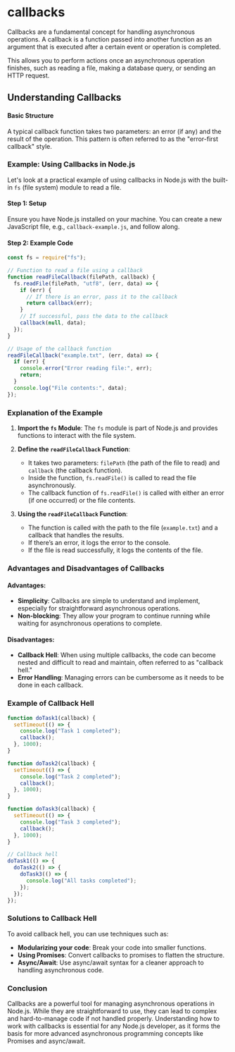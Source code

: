 # callbacks

Callbacks are a fundamental concept for handling asynchronous operations. A callback is a function passed into another function as an argument that is executed after a certain event or operation is completed.

This allows you to perform actions once an asynchronous operation finishes, such as reading a file, making a database query, or sending an HTTP request.

## Understanding Callbacks

#### Basic Structure

A typical callback function takes two parameters: an error (if any) and the result of the operation. This pattern is often referred to as the "error-first callback" style.

### Example: Using Callbacks in Node.js

Let's look at a practical example of using callbacks in Node.js with the built-in `fs` (file system) module to read a file.

#### Step 1: Setup

Ensure you have Node.js installed on your machine. You can create a new JavaScript file, e.g., `callback-example.js`, and follow along.

#### Step 2: Example Code

```javascript
const fs = require("fs");

// Function to read a file using a callback
function readFileCallback(filePath, callback) {
  fs.readFile(filePath, "utf8", (err, data) => {
    if (err) {
      // If there is an error, pass it to the callback
      return callback(err);
    }
    // If successful, pass the data to the callback
    callback(null, data);
  });
}

// Usage of the callback function
readFileCallback("example.txt", (err, data) => {
  if (err) {
    console.error("Error reading file:", err);
    return;
  }
  console.log("File contents:", data);
});
```

### Explanation of the Example

1. **Import the `fs` Module**: The `fs` module is part of Node.js and provides functions to interact with the file system.

2. **Define the `readFileCallback` Function**:

   - It takes two parameters: `filePath` (the path of the file to read) and `callback` (the callback function).
   - Inside the function, `fs.readFile()` is called to read the file asynchronously.
   - The callback function of `fs.readFile()` is called with either an error (if one occurred) or the file contents.

3. **Using the `readFileCallback` Function**:
   - The function is called with the path to the file (`example.txt`) and a callback that handles the results.
   - If there’s an error, it logs the error to the console.
   - If the file is read successfully, it logs the contents of the file.

### Advantages and Disadvantages of Callbacks

#### Advantages:

- **Simplicity**: Callbacks are simple to understand and implement, especially for straightforward asynchronous operations.
- **Non-blocking**: They allow your program to continue running while waiting for asynchronous operations to complete.

#### Disadvantages:

- **Callback Hell**: When using multiple callbacks, the code can become nested and difficult to read and maintain, often referred to as "callback hell."
- **Error Handling**: Managing errors can be cumbersome as it needs to be done in each callback.

### Example of Callback Hell

```javascript
function doTask1(callback) {
  setTimeout(() => {
    console.log("Task 1 completed");
    callback();
  }, 1000);
}

function doTask2(callback) {
  setTimeout(() => {
    console.log("Task 2 completed");
    callback();
  }, 1000);
}

function doTask3(callback) {
  setTimeout(() => {
    console.log("Task 3 completed");
    callback();
  }, 1000);
}

// Callback hell
doTask1(() => {
  doTask2(() => {
    doTask3(() => {
      console.log("All tasks completed");
    });
  });
});
```

### Solutions to Callback Hell

To avoid callback hell, you can use techniques such as:

- **Modularizing your code**: Break your code into smaller functions.
- **Using Promises**: Convert callbacks to promises to flatten the structure.
- **Async/Await**: Use async/await syntax for a cleaner approach to handling asynchronous code.

### Conclusion

Callbacks are a powerful tool for managing asynchronous operations in Node.js. While they are straightforward to use, they can lead to complex and hard-to-manage code if not handled properly. Understanding how to work with callbacks is essential for any Node.js developer, as it forms the basis for more advanced asynchronous programming concepts like Promises and async/await.
